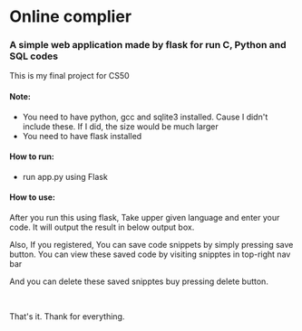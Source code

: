 <h1>Online complier</h1>

<h3>A simple web application made by flask for run C, Python and SQL codes</h3>

<p>This is my final project for CS50</p>

<h4>Note: </h4>
<ul>
    <li>You need to have python, gcc and sqlite3 installed. Cause I didn't include these. If I did, the size would be much larger</li>
    <li>You need to have flask installed</li>
</ul>

<h4>How to run:</h4>
<ul>
    <li>run app.py using Flask</li>
</ul>

<h4>How to use:</h4>
<p>After you run this using flask, Take upper given language and enter your code. It will output the result in below output box.</p>
<p>Also, If you registered, You can save code snippets by simply pressing save button. You can view these saved code by visiting snipptes in top-right nav bar</p>
<p>And you can delete these saved snipptes buy pressing delete button.</p>

<br>

<p>That's it. Thank for everything.</p>